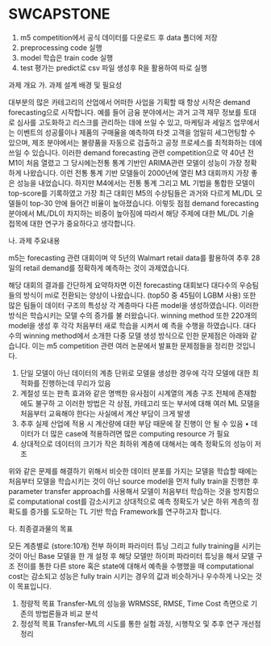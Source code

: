 # SWCAPSTONE
1. m5 competition에서 공식 데이터를 다운로드 후 data 폴더에 저장
2. preprocessing code 실행 
3. model 학습은 train code 실행 
4. test 평가는 predict로 csv 파일 생성후 R을 활용하여 따로 실행

과제 개요
   가. 과제 설계 배경 및 필요성

 대부분의 많은 카테고리의 산업에서 어떠한 사업을 기획할 때 항상 시작은 demand forecasting으로 시작합니다. 예를 들어 금융 분야에서는 과거 고객 재무 정보를 토대로 심사를 고도화하고 리스크를 관리하는 데에 쓰일 수 있고, 마케팅과 세일즈 업무에서는 이벤트의 성공률이나 제품의 구매율을 예측하여 타겟 고객을 엄밀히 세그먼팅할 수 있으며, 제조 분야에서는 불량품을 자동으로 검출하고 공정 프로세스를 최적화하는 데에 쓰일 수 있습니다. 
 이러한 demand forecasting 관련 competition으로 약 40년 전 M1이 처음 열렸고 그 당시에는전통 통계 기반인 ARIMA관련 모델이 성능이 가장 정확하게 나왔습니다. 이런 전통 통계 기반 모델들이 2000년에 열린 M3 대회까지 가장 좋은 성능을 내었습니다. 하지만 M4에서는 전통 통계 그리고 ML 기법을 통합한 모델이 top-score를 기록하였고 가장 최근 대회인 M5의 수상팀들은 과거와 다르게 ML/DL 모델들이 top-30 안에 들어간 비율이 높아졌습니다. 이렇듯 점점 demand forecasting 분야에서 ML/DL이 차지하는 비중이 높아짐에 따라서 해당 주제에 대한 ML/DL 기술 접목에 대한 연구가 중요하다고 생각합니다.

   나. 과제 주요내용

  m5는 forecasting 관련 대회이며 약 5년의 Walmart retail data를 활용하여 추후 28일의 retail demand를 정확하게 예측하는 것이 과제였습니다. 

 해당 대회의 결과를 간단하게 요약하자면 이전 forecasting 대회보다 대다수의 우승팀들의 방식이 
ml로 전환되는 양상이 나왔습니다. (top50 중 45팀이 LGBM 사용) 또한 많은 팀들이 데이터 구조의 
특성상 각 계층마다 다른 model을 생성하였습니다. 이러한 방식은 학습시키는 모델 수의 증가를 불
러왔습니다. winning method 또한 220개의 model을 생성 후 각각 처음부터 새로 학습을 시켜서 예
측을 수행을 하였습니다. 대다수의 winning method에서 소개한 다중 모델 생성 방식으로 인한 문제점은 아래와 같습니다. 이는 m5 competition 관련 여러 논문에서 발표한 문제점들을 정리한 것입니다.
 
 1. 단일 모델이 아닌 데이터의 계층 단위로 모델을 생성한 경우에 각각 모델에 대한 최적화를 진행하는데 무리가 있음
 2. 계절성 또는 판촉 효과와 같은 명백한 유사점이 시계열의 계층 구조 전체에 존재함에도 불구하
고 이러한 방법은 각 상점, 카테고리 또는 부서에 대해 여러 ML 모델을 처음부터 교육해야 한다는 
사실에서 계산 부담이 크게 발생
 3. 추후 실제 산업에 적용 시 계산량에 대한 부담 때문에 잘 진행이 안 될 수 있음
 • 데이터가 더 많은 case에 적용하려면 많은 computing resource 가 필요
 4. 상대적으로 데이터의 크기가 작은 최하위 계층에 대해서는 예측 정확도의 성능이 저조
 


 위와 같은 문제를 해결하기 위해서 비슷한 데이터 분포를 가지는 모델을 학습할 때에는 처음부터 
모델을 학습시키는 것이 아닌 source model을 먼저 fully train을 진행한 후 parameter transfer 
approach를 사용해서 모델이 처음부터 학습하는 것을 방지함으로 computational cost를 감소시키고 
상대적으로 예측 정확도가 낮은 하위 계층의 정확도를 증가를 도모하는 TL 기반 학습 Framework를 
연구하고자 합니다. 
  
   다. 최종결과물의 목표

 모든 계층별로 (store:10개) 전부 하이퍼 파라미터 튜닝 그리고 fully training을 시키는 것이 아닌 Base 모델을 한 개 설정 후 해당 모델만 하이퍼 파라미터 튜닝을 해서 모델 구조 전이를 통한 다른 store 혹은 state에 대해서 예측을 수행했을 때 computational cost는 감소되고 성능은 fully train 시키는 경우의 값과 비슷하거나 우수하게 나오는 것이 목표입니다.

1. 정량적 목표
Transfer-ML의 성능을 WRMSSE, RMSE, Time Cost 측면으로 기존의 방법론들과 비교 분석
2. 정성적 목표
Transfer-ML의 시도를 통한 실험 과정, 시행착오 및 추후 연구 개선점 정리 

